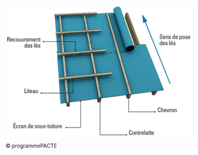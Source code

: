 ![](<images/Systèmes Photovoltaïques par modules rigides intégrés en couverture - 2/_page_0_Figure_0.jpeg>)

© programmePACTE